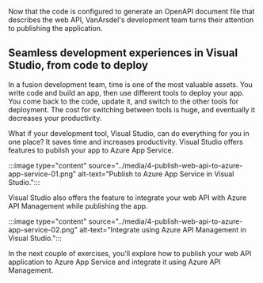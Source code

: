 Now that the code is configured to generate an OpenAPI document file that describes the web API, VanArsdel's development team turns their attention to publishing the application.


## Seamless development experiences in Visual Studio, from code to deploy ##

In a fusion development team, time is one of the most valuable assets. You write code and build an app, then use different tools to deploy your app. You come back to the code, update it, and switch to the other tools for deployment. The cost for switching between tools is huge, and eventually it decreases your productivity.

What if your development tool, Visual Studio, can do everything for you in one place? It saves time and increases productivity. Visual Studio offers features to publish your app to Azure App Service.

:::image type="content" source="../media/4-publish-web-api-to-azure-app-service-01.png" alt-text="Publish to Azure App Service in Visual Studio.":::

Visual Studio also offers the feature to integrate your web API with Azure API Management while publishing the app.

:::image type="content" source="../media/4-publish-web-api-to-azure-app-service-02.png" alt-text="Integrate using Azure API Management in Visual Studio.":::

In the next couple of exercises, you'll explore how to publish your web API application to Azure App Service and integrate it using Azure API Management.

[az appsvc]: /azure/app-service/overview
[az apim]: /azure/api-management/api-management-key-concepts
